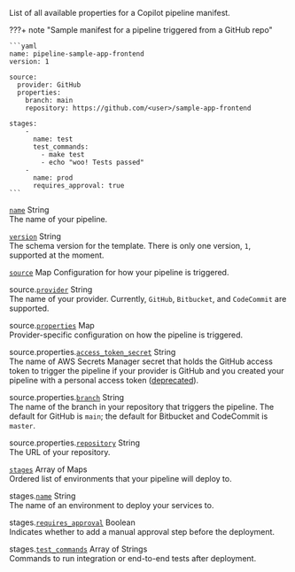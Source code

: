 List of all available properties for a Copilot pipeline manifest.

???+ note "Sample manifest for a pipeline triggered from a GitHub repo"

    ```yaml
    name: pipeline-sample-app-frontend
    version: 1

    source:
      provider: GitHub
      properties:
        branch: main
        repository: https://github.com/<user>/sample-app-frontend
    
    stages:
        - 
          name: test
          test_commands:
            - make test
            - echo "woo! Tests passed"
        - 
          name: prod
          requires_approval: true
    ```

<a id="name" href="#name" class="field">`name`</a> <span class="type">String</span>  
The name of your pipeline.   

<div class="separator"></div>

<a id="version" href="#version" class="field">`version`</a> <span class="type">String</span>  
The schema version for the template. There is only one version, `1`, supported at the moment.

<div class="separator"></div>

<a id="source" href="#source" class="field">`source`</a> <span class="type">Map</span> 
Configuration for how your pipeline is triggered.

<span class="parent-field">source.</span><a id="source-provider" href="#source-provider" class="field">`provider`</a> <span class="type">String</span>  
The name of your provider. Currently, `GitHub`, `Bitbucket`, and `CodeCommit` are supported.

<span class="parent-field">source.</span><a id="source-properties" href="#source-properties" class="field">`properties`</a> <span class="type">Map</span>  
Provider-specific configuration on how the pipeline is triggered.

<span class="parent-field">source.properties.</span><a id="source-properties-ats" href="#source-properties-ats" class="field">`access_token_secret`</a> <span class="type">String</span>  
The name of AWS Secrets Manager secret that holds the GitHub access token to trigger the pipeline if your provider is GitHub and you created your pipeline with a personal access token ([deprecated](https://docs.aws.amazon.com/codepipeline/latest/userguide/update-github-action-connections.html)).

<span class="parent-field">source.properties.</span><a id="source-properties-branch" href="#source-properties-branch" class="field">`branch`</a> <span class="type">String</span>  
The name of the branch in your repository that triggers the pipeline. The default for GitHub is `main`; the default for Bitbucket and CodeCommit is `master`.

<span class="parent-field">source.properties.</span><a id="source-properties-repository" href="#source-properties-repository" class="field">`repository`</a> <span class="type">String</span>  
The URL of your repository.

<div class="separator"></div>

<a id="stages" href="#stages" class="field">`stages`</a> <span class="type">Array of Maps</span>  
Ordered list of environments that your pipeline will deploy to.

<span class="parent-field">stages.</span><a id="stages-name" href="#stages-name" class="field">`name`</a> <span class="type">String</span>  
The name of an environment to deploy your services to.

<span class="parent-field">stages.</span><a id="stages-approval" href="#stages-approval" class="field">`requires_approval`</a> <span class="type">Boolean</span>   
Indicates whether to add a manual approval step before the deployment.

<span class="parent-field">stages.</span><a id="stages-test-cmds" href="#stages-test-cmds" class="field">`test_commands`</a> <span class="type">Array of Strings</span>   
Commands to run integration or end-to-end tests after deployment.  

